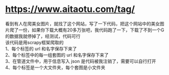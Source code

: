 # https://www.aitaotu.com/tag/
看到有人在爬美女图片，就找了这个网站，写了一下代码，把这个网站中的美女图片爬了一份，如果你下载大概有20多万张吧，我代码跑了一下，下载了不到一个G的数据我就停掉了，经测试，代码可行</br>
该代码是用scrapy框架爬取的</br>
1、每个标签的 url 和名字保存下来了</br>
2、每个标签中的每一组套图的 url 和名字保存下来了</br>
3、在管道文件中，用于信息写入  json 是代码被我注销了，需要可以自行打开</br>
4、每个标签是一个大文件夹，每个套图是小文件夹</br>
